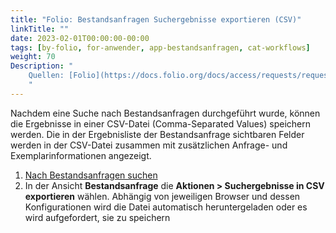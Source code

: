 ```yaml
---
title: "Folio: Bestandsanfragen Suchergebnisse exportieren (CSV)"
linkTitle: ""
date: 2023-02-01T00:00:00-00:00
tags: [by-folio, for-anwender, app-bestandsanfragen, cat-workflows]
weight: 70
Description: "
    Quellen: [Folio](https://docs.folio.org/docs/access/requests/requests/#exporting-your-search-results-to-csv) & [GBV](https://info.gbv.de/pages/viewpage.action?pageId=843317407)
    "
---
```


Nachdem eine Suche nach Bestandsanfragen durchgeführt wurde, können die Ergebnisse in einer CSV-Datei (Comma-Separated Values) speichern werden. Die in der Ergebnisliste der Bestandsanfrage sichtbaren Felder werden in der CSV-Datei zusammen mit zusätzlichen Anfrage- und Exemplarinformationen angezeigt.

1.  [Nach Bestandsanfragen suchen](https://info.gbv.de/display/FOLIOGBVEXTERN/Folio%3A+Bestandsanfragen+suchen)
2.  In der Ansicht **Bestandsanfrage** die **Aktionen > Suchergebnisse in CSV exportieren** wählen. Abhängig von jeweiligen Browser und dessen Konfigurationen wird die Datei automatisch heruntergeladen oder es wird aufgefordert, sie zu speichern

